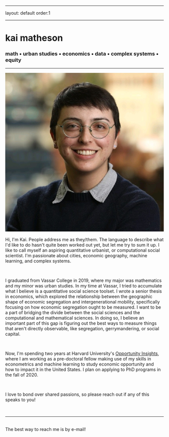 ﻿---

layout: default
order:1

---


<div class="header-bar">

  <h1>kai matheson</h1>

  <h3>math &#8226; urban studies &#8226; economics &#8226; data &#8226; complex systems &#8226; equity</h3>

  <hr>

</div>



<img class="col one right" src="/img/prof_pic.jpg">




Hi, I'm Kai. People address me as they/them. The language to describe what I'd like to do hasn't quite been worked out yet, but let me try to sum it up. I like to call myself an aspiring quantitative urbanist, or computational social scientist. I'm passionate about cities, economic geography, machine learning, and complex systems.

<br/>

I graduated from Vassar College in 2019, where my major was mathematics and my minor was urban studies. In my time at Vassar, I tried to accumulate what I believe is a quantitative social science toolset. I wrote a senior thesis in economics, which explored the relationship between the geographic shape of economic segregation and intergenerational mobility, specifically focusing on how economic segregation ought to be measured. I want to be a part of bridging the divide between the social sciences and the computational and mathematical sciences. In doing so, I believe an important part of this gap is figuring out the best ways to measure things that aren't directly observable, like segregation, gerrymandering, or social capital. 

<br/>

Now, I'm spending two years at Harvard University's <a href="https://opportunityinsights.org/">Opportunity Insights</a>, where I am working as a pre-doctoral fellow making use of my skills in econometrics and machine learning to study economic opportunity and how to impact it in the United States. I plan on applying to PhD programs in the fall of 2020. 

<br/>

I love to bond over shared passions, so please reach out if any of this speaks to you! 



<br/>
<hr/>
<br/>
<span class="contacticon center">
	<a href="mailto:kaihartmatheson@gmail.com"><i class="fa fa-envelope-square"></i></a>
	<a href="https://github.com/kaimath" target="_blank"><i class="fa fa-github-square"></i></a>
	<a href="https://www.linkedin.com/in/rkmatheson" target="_blank"><i class="fa fa-linkedin-square"></i></a>
	<a href="https://twitter.com/mathematikai" target="_blank"><i class="fa fa-twitter-square"></i></a>
</span>

<div class="col three caption">
	The best way to reach me is by e-mail!
</div>


